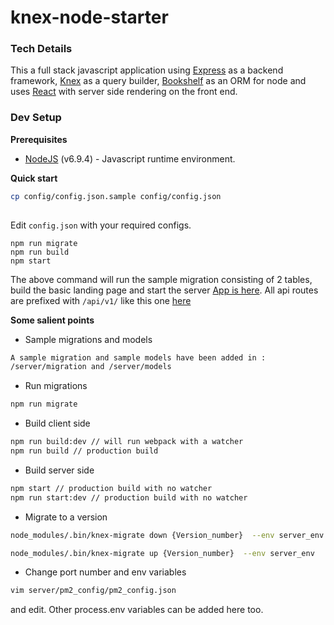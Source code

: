 # knex-node-starter

### Tech Details
This a full stack javascript application using [Express](http://expressjs.com/) as a backend framework, [Knex](http://knexjs.org/) as a query builder, [Bookshelf](http://bookshelfjs.org/) as an ORM for node and uses [React](https://facebook.github.io/react/) with server side rendering on the front end.

### Dev Setup

**Prerequisites**
* [NodeJS](https://nodejs.org/en/) (v6.9.4) - Javascript runtime environment.


**Quick start**
```bash
cp config/config.json.sample config/config.json
  
```
Edit ```config.json``` with your required configs. 

```
npm run migrate
npm run build
npm start
```

The above command will run the sample migration consisting of 2 tables, build the basic landing page and start the server
[App is here](http://localhost:3000). All api routes are prefixed with ```/api/v1/``` like this one [here](http://localhost:3000/api/v1)

**Some salient points**

* Sample migrations and models

```bash
A sample migration and sample models have been added in :
/server/migration and /server/models
```
* Run migrations
```bash
npm run migrate
```

* Build client side
```bash
npm run build:dev // will run webpack with a watcher
npm run build // production build
```

* Build server side
```bash
npm start // production build with no watcher
npm run start:dev // production build with no watcher

```

* Migrate to a version
```bash
node_modules/.bin/knex-migrate down {Version_number}  --env server_env

node_modules/.bin/knex-migrate up {Version_number}  --env server_env

```

* Change port number and env variables
```bash
vim server/pm2_config/pm2_config.json

```
and edit. Other process.env variables can be added here too.
